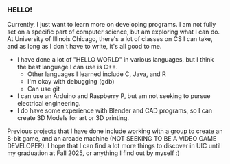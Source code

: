 ### HELLO!
Currently, I just want to learn more on developing programs. I am not fully set on a specific part of computer science, but am exploring what I can do. At University of Illinois Chicago, there's a lot of classes on CS I can take, and as long as I don't have to write, it's all good to me.

- I have done a lot of "HELLO WORLD" in various languages, but I think the best language I can use is C++.
  - Other languages I learned include C, Java, and R
  - I'm okay with debugging (gdb)
  - Can use git
- I can use an Arduino and Raspberry P, but am not seeking to pursue electrical engineering.
- I do have some experience with Blender and CAD programs, so I can create 3D Models for art or 3D printing.

Previous projects that I have done include working with a group to create an 8-bit game, and an arcade machine (NOT SEEKING TO BE A VIDEO GAME DEVELOPER).
I hope that I can find a lot more things to discover in UIC until my graduation at Fall 2025, or anything I find out by myself :)
